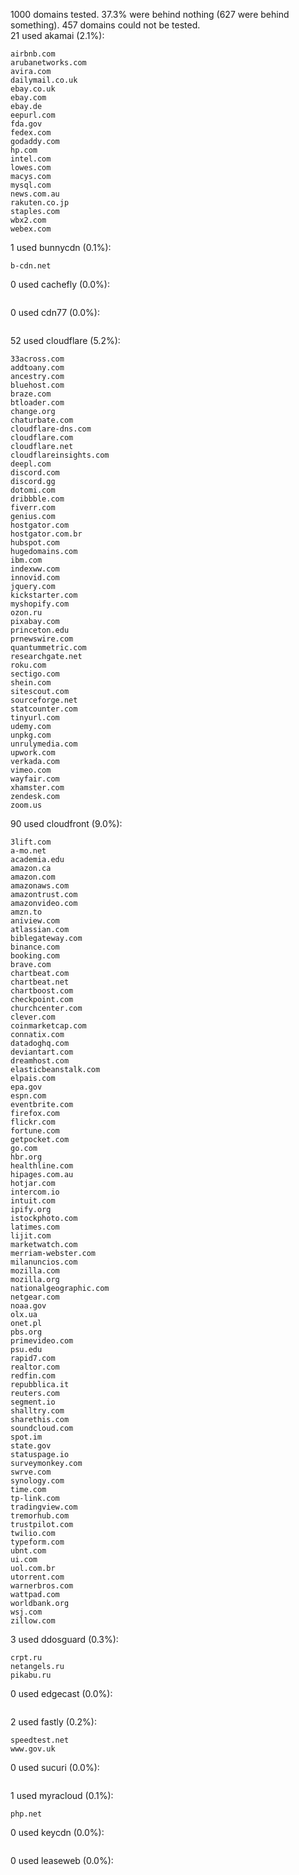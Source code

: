 1000 domains tested. 37.3% were behind nothing (627 were behind something). 457 domains could not be tested.<br>
21 used akamai (2.1%):
```
airbnb.com
arubanetworks.com
avira.com
dailymail.co.uk
ebay.co.uk
ebay.com
ebay.de
eepurl.com
fda.gov
fedex.com
godaddy.com
hp.com
intel.com
lowes.com
macys.com
mysql.com
news.com.au
rakuten.co.jp
staples.com
wbx2.com
webex.com
```

1 used bunnycdn (0.1%):
```
b-cdn.net
```

0 used cachefly (0.0%):
```

```

0 used cdn77 (0.0%):
```

```

52 used cloudflare (5.2%):
```
33across.com
addtoany.com
ancestry.com
bluehost.com
braze.com
btloader.com
change.org
chaturbate.com
cloudflare-dns.com
cloudflare.com
cloudflare.net
cloudflareinsights.com
deepl.com
discord.com
discord.gg
dotomi.com
dribbble.com
fiverr.com
genius.com
hostgator.com
hostgator.com.br
hubspot.com
hugedomains.com
ibm.com
indexww.com
innovid.com
jquery.com
kickstarter.com
myshopify.com
ozon.ru
pixabay.com
princeton.edu
prnewswire.com
quantummetric.com
researchgate.net
roku.com
sectigo.com
shein.com
sitescout.com
sourceforge.net
statcounter.com
tinyurl.com
udemy.com
unpkg.com
unrulymedia.com
upwork.com
verkada.com
vimeo.com
wayfair.com
xhamster.com
zendesk.com
zoom.us
```

90 used cloudfront (9.0%):
```
3lift.com
a-mo.net
academia.edu
amazon.ca
amazon.com
amazonaws.com
amazontrust.com
amazonvideo.com
amzn.to
aniview.com
atlassian.com
biblegateway.com
binance.com
booking.com
brave.com
chartbeat.com
chartbeat.net
chartboost.com
checkpoint.com
churchcenter.com
clever.com
coinmarketcap.com
connatix.com
datadoghq.com
deviantart.com
dreamhost.com
elasticbeanstalk.com
elpais.com
epa.gov
espn.com
eventbrite.com
firefox.com
flickr.com
fortune.com
getpocket.com
go.com
hbr.org
healthline.com
hipages.com.au
hotjar.com
intercom.io
intuit.com
ipify.org
istockphoto.com
latimes.com
lijit.com
marketwatch.com
merriam-webster.com
milanuncios.com
mozilla.com
mozilla.org
nationalgeographic.com
netgear.com
noaa.gov
olx.ua
onet.pl
pbs.org
primevideo.com
psu.edu
rapid7.com
realtor.com
redfin.com
repubblica.it
reuters.com
segment.io
shalltry.com
sharethis.com
soundcloud.com
spot.im
state.gov
statuspage.io
surveymonkey.com
swrve.com
synology.com
time.com
tp-link.com
tradingview.com
tremorhub.com
trustpilot.com
twilio.com
typeform.com
ubnt.com
ui.com
uol.com.br
utorrent.com
warnerbros.com
wattpad.com
worldbank.org
wsj.com
zillow.com
```

3 used ddosguard (0.3%):
```
crpt.ru
netangels.ru
pikabu.ru
```

0 used edgecast (0.0%):
```

```

2 used fastly (0.2%):
```
speedtest.net
www.gov.uk
```

0 used sucuri (0.0%):
```

```

1 used myracloud (0.1%):
```
php.net
```

0 used keycdn (0.0%):
```

```

0 used leaseweb (0.0%):
```

```
